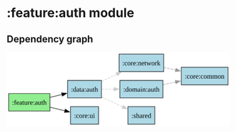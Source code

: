 ﻿# :feature:auth module
## Dependency graph
![:feature:auth](../../docs/images/graphs/dep_graph__feature_auth.svg)
